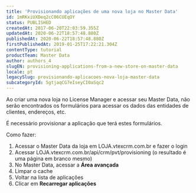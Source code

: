 ```yaml
---
title: 'Provisionando aplicações de uma nova loja no Master Data'
id: 1mRKxiUXDeq2cC06CUEqOY
status: PUBLISHED
createdAt: 2017-06-20T22:03:59.355Z
updatedAt: 2020-06-22T18:57:48.880Z
publishedAt: 2020-06-22T18:57:48.880Z
firstPublishedAt: 2019-01-25T17:22:21.304Z
contentType: tutorial
productTeam: Master Data
author: authors_4
slugEN: provisioning-applications-from-a-new-store-on-master-data
locale: pt
legacySlug: provisionando-aplicacoes-nova-loja-master-data
subcategoryId: 5gtjaqCG7eIseyCI0aSqc2
---
```


Ao criar uma nova loja no License Manager e acessar seu Master Data, não serão encontrados os formulários para acessar os dados das entidades de clientes, endereços, etc.

É necessário provisionar a aplicação que terá estes formulários.

Como fazer:

1. Acessar o Master Data da loja em LOJA.vtexcrm.com.br e fazer o login
2. Acessar LOJA.vtexcrm.com.br/api/crm/pvt/provisioning (o resultado é uma página em branco mesmo)
3. No Master Data, acessar a **Área avançada**
4. Limpar o cache
5. Voltar na lista de aplicações
6. Clicar em **Recarregar aplicações**
